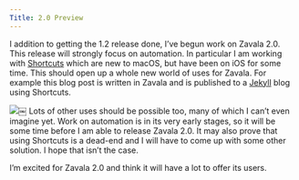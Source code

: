 ```yaml
---
Title: 2.0 Preview
---
```




I addition to getting the 1.2 release done, I’ve begun work on Zavala 2.0. This release will strongly focus on automation. In particular I am working with [Shortcuts](https://support.apple.com/guide/shortcuts/welcome/ios) which are new to macOS, but have been on iOS for some time. This should open up a whole new world of uses for Zavala. For example this blog post is written in Zavala and is published to a [Jekyll](https://jekyllrb.com) blog using Shortcuts.

![](/assets/images/9D750A42-1FE3-448E-82B4-DA749B8C7A53.png)￼
Lots of other uses should be possible too, many of which I can’t even imagine yet. Work on automation is in its very early stages, so it will be some time before I am able to release Zavala 2.0. It may also prove that using Shortcuts is a dead-end and I will have to come up with some other solution. I hope that isn’t the case.

I’m excited for Zavala 2.0 and think it will have a lot to offer its users.